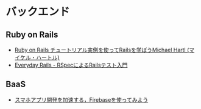 # バックエンド

## Ruby on Rails
- [Ruby on Rails チュートリアル実例を使ってRailsを学ぼうMichael Hartl (マイケル・ハートル)](https://railstutorial.jp/)
- [Everyday Rails - RSpecによるRailsテスト入門](https://leanpub.com/everydayrailsrspec-jp/read)

## BaaS
- [スマホアプリ開発を加速する，Firebaseを使ってみよう](http://gihyo.jp/dev/serial/01/firebase/0001)

